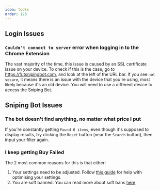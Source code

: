 ```yaml
---
icon: tools
order: 125
---
```


## Login Issues

### `Couldn't connect to server` error when logging in to the Chrome Extension
The vast majority of the time, this issue is caused by an SSL certificate issue on your device. To check if this is the case, go to https://futsnipingbot.com, and look at the left of the URL bar. If you see `not secure`, it means there is an issue with the device that you're using, most likely because it's an old device. You will need to use a different device to access the Sniping Bot.

## Sniping Bot Issues

### The bot doesn't find anything, no matter what price I put
If you're constantly getting `Found 0 items`, even though it's supposed to display results, try clicking the `Reset` button (near the `Search` button), then input your filter again.

### I keep getting Buy Failed
The 2 most common reasons for this is that either:
1. Your settings need to be adjusted. Follow [this guide](/guides/maximising-profits) for help with optimising your settings.
2. You are soft banned. You can read more about soft bans [here](/guides/soft-bans)